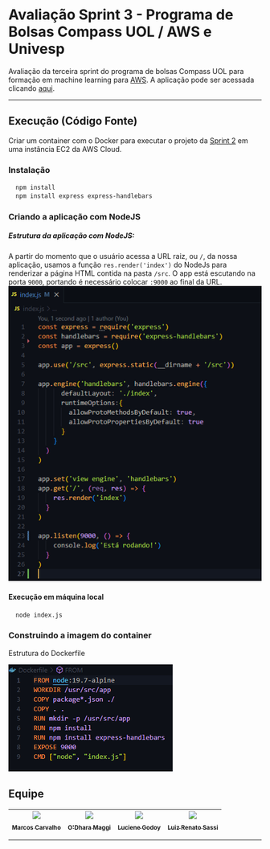 # Avaliação Sprint 3 - Programa de Bolsas Compass UOL / AWS e Univesp

Avaliação da terceira sprint do programa de bolsas Compass UOL para formação em machine learning para [AWS][aws].
A aplicação pode ser acessada clicando [aqui][aqui].

***

## Execução (Código Fonte)

Criar um container com o Docker para executar o projeto da [Sprint 2][sprint2] em uma instância EC2 da AWS Cloud.

### Instalação

  ```sh
    npm install
    npm install express express-handlebars
  ```
### Criando a aplicação com NodeJS

##### Estrutura da aplicação com NodeJS:
A partir do momento que o usuário acessa a URL raiz, ou `/`, da nossa aplicação, usamos a função `res.render('index')` do NodeJs para renderizar a página HTML contida na pasta `/src`.
O app está escutando na porta `9000`, portando é necessário colocar `:9000` ao final da URL.
![estrutura nodejs](src/img/nodeApp.PNG)

#### Execução em máquina local
  ```sh
    node index.js
  ```

### Construindo a imagem do container
Estrutura do Dockerfile

![imagem container](src/img/dockerfile.PNG)

## Equipe
| [<img src="https://avatars.githubusercontent.com/u/73674662?v=4" width=115><br><sub>Marcos Carvalho</sub>](https://github.com/onativo) | [<img src="https://avatars.githubusercontent.com/u/94749597?v=4" width=115><br><sub>O'Dhara Maggi</sub>](https://github.com/odharamaggi) | [<img src="https://avatars.githubusercontent.com/u/87142990?v=4" width=115><br><sub>Luciene Godoy</sub>](https://github.com/LucieneGodoy) | [<img src="https://avatars.githubusercontent.com/u/72028902?s=400&u=55ce73592997b191c7c04082c85ea2ee367f7e2a&v=4" width=115><br><sub>Luiz Renato Sassi</sub>](https://github.com/luizrsassi) |
| :---: | :---: | :---: |:---: |

***
[sprint2]: <https://github.com/Compass-pb-aws-2023-Univesp/sprint-2-pb-aws-univesp/tree/main>
[aws]: <https://aws.amazon.com/pt/>
[aqui]: <http://18.212.213.146:9000/>

